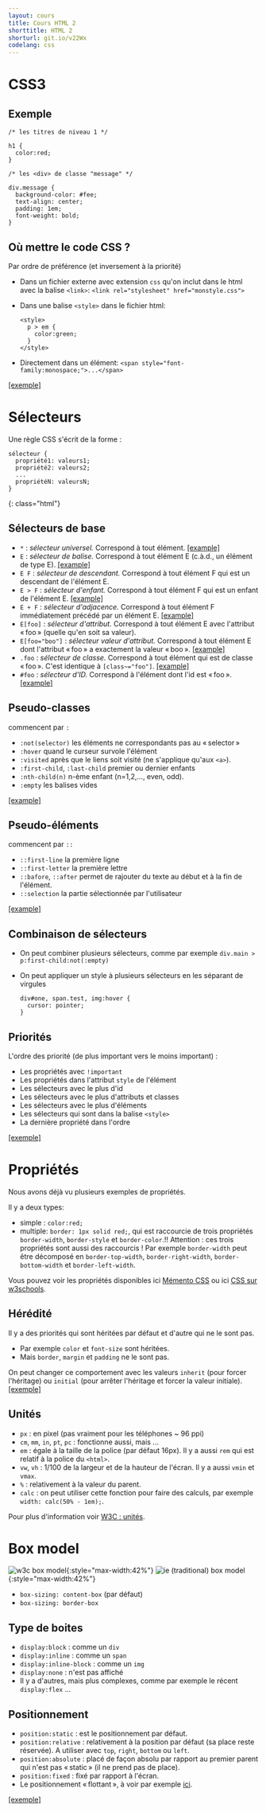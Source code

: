 ```yaml
---
layout: cours
title: Cours HTML 2
shorttitle: HTML 2
shorturl: git.io/v22Wx
codelang: css
---
```



# CSS3

## Exemple

~~~~~~~
/* les titres de niveau 1 */

h1 {
  color:red;
}

/* les <div> de classe "message" */

div.message {
  background-color: #fee;
  text-align: center;
  padding: 1em;
  font-weight: bold;
}
~~~~~~~

## Où mettre le code CSS ?

Par ordre de préférence (et inversement à la priorité)

- Dans un fichier externe avec extension `css` qu'on inclut dans le html avec la balise `<link>`:
  `<link rel="stylesheet" href="monstyle.css">`
- Dans une balise `<style>` dans le fichier html:

  ~~~~~~~
  <style>
    p > em {
      color:green;
    }
  </style>
  ~~~~~~~

- Directement dans un élément:
  `<span style="font-family:monospace;">...</span>`

[[exemple]](http://codepen.io/ktzanev/pen/vEvvpO?editors=110)

# Sélecteurs

Une règle CSS s'écrit de la forme :

~~~~~~~
sélecteur {
  propriété1: valeurs1;
  propriété2: valeurs2;
  ...
  propriétéN: valeursN;
}
~~~~~~~
{: class="html"}

## Sélecteurs de base

- `*` : _sélecteur universel._ Correspond à tout élément. [[example]](http://codepen.io/ktzanev/pen/ogJJEv?editors=110)
- `E` : _sélecteur de balise._ Correspond à tout élément E (c.à.d., un élément de type E). [[example]](http://codepen.io/ktzanev/pen/PwXXQb?editors=110)
- `E F` : _sélecteur de descendant._ Correspond à tout élément F qui est un descendant de l'élément E.
- `E > F` : _sélecteur d'enfant._ Correspond à tout élément F qui est un enfant de l'élément E. [[example]](http://codepen.io/ktzanev/pen/pvqqaL?editors=110)
- `E + F` : _sélecteur d'adjacence._ Correspond à tout élément F immédiatement précédé par un élément E. [[example]](http://codepen.io/ktzanev/pen/gbZZew?editors=110)
- `E[foo]` : _sélecteur d'attribut._ Correspond à tout élément E avec l'attribut « foo » (quelle qu'en soit sa valeur).
- `E[foo="boo"]` : _sélecteur valeur d'attribut._ Correspond à tout élément E dont l'attribut « foo » a exactement la valeur « boo ». [[example]](http://codepen.io/ktzanev/pen/yyGGjj?editors=110)
- `.foo` : _sélecteur de classe._ Correspond à tout élément qui est de classe « foo ». C'est identique à `[class~="foo"]`. [[example]](http://codepen.io/ktzanev/pen/JowwBQ?editors=110)
- `#foo` : _sélecteur d'ID._ Correspond à l'élément dont l'id est « foo ». [[example]](http://codepen.io/ktzanev/pen/gbZZBg?editors=110)

## Pseudo-classes

commencent par `:`

- `:not(selector)` les éléments ne correspondants pas au « selector »
- `:hover` quand le curseur survole l'élément
- `:visited` après que le liens soit visité (ne s'applique qu'aux `<a>`).
- `:first-child`, `:last-child` premier ou dernier enfants
- `:nth-child(n)` n-ème enfant (n=1,2,..., even, odd).
- `:empty` les balises vides

[[example]](http://codepen.io/ktzanev/pen/wBRVvM?editors=110)

## Pseudo-éléments

commencent par `::`

- `::first-line` la première ligne
- `::first-letter` la première lettre
- `::bafore`, `::after` permet de rajouter du texte au début et à la fin de l'élément.
- `::selection` la partie sélectionnée par l'utilisateur

[[example]](http://codepen.io/ktzanev/pen/xbmvZy?editors=110)


## Combinaison de sélecteurs

- On peut combiner plusieurs sélecteurs, comme par exemple
  `div.main > p:first-child:not(:empty)`
- On peut appliquer un style à plusieurs sélecteurs en les séparant de virgules

  ~~~~~~~
  div#one, span.test, img:hover {
    cursor: pointer;
  }
  ~~~~~~~

## Priorités

L'ordre des priorité (de plus important vers le moins important) :

- Les propriétés avec `!important`
- Les propriétés dans l'attribut `style` de l'élément
- Les sélecteurs avec le plus d'id
- Les sélecteurs avec le plus d'attributs et classes
- Les sélecteurs avec le plus d'éléments
- Les sélecteurs qui sont dans la balise `<style>`
- La dernière propriété dans l'ordre

[[exemple]](http://codepen.io/ktzanev/pen/vEvvpO?editors=110)

# Propriétés

Nous avons déjà vu plusieurs exemples de propriétés.

Il y a deux types:

- simple : `color:red;`
- multiple: `border: 1px solid red;`, qui est raccourcie de trois propriétés `border-width`, `border-style` et `border-color`.!!
Attention : ces trois propriétés sont aussi des raccourcis ! Par exemple `border-width` peut être décomposé en `border-top-width`, `border-right-width`, `border-bottom-width` et `border-left-width`.

Vous pouvez voir les propriétés disponibles ici [Mémento CSS](http://openclassrooms.com/courses/apprenez-a-creer-votre-site-web-avec-html5-et-css3/memento-des-proprietes-css) ou ici [CSS sur w3schools](http://www.w3schools.com/css/default.asp).

## Hérédité

Il y a des priorités qui sont héritées par défaut et d'autre qui ne le sont pas.

- Par exemple `color` et `font-size` sont héritées.
- Mais `border`, `margin` et `padding` ne le sont pas.

On peut changer ce comportement avec les valeurs `inherit` (pour forcer l'héritage) ou `initial` (pour arrêter l'héritage et forcer la valeur initiale). [[exemple]](http://codepen.io/ktzanev/pen/gbZqLX?editors=110)

## Unités

- `px` : en pixel (pas vraiment pour les téléphones ~ 96 ppi)
- `cm`, `mm`, `in`, `pt`, `pc` : fonctionne aussi, mais ...
- `em` : égale à la taille de la police (par défaut 16px). Il y a aussi `rem` qui est relatif à la police du `<html>`.
- `vw`, `vh` : 1/100 de la largeur et de la hauteur de l'écran. Il y a aussi `vmin` et `vmax`.
- `%` : relativement à la valeur du parent.
- `calc` : on peut utiliser cette fonction pour faire des calculs, par exemple `width: calc(50% - 1em);`.

Pour plus d'information voir [W3C : unités](http://www.w3.org/Style/Examples/007/units.fr.html).

# Box model

![w3c box model](assets/images/html2/w3cboxmodel.png){:style="max-width:42%"} ![ie (traditional) box model](assets/images/html2/ieboxmodel.png){:style="max-width:42%"}

- `box-sizing: content-box` (par défaut)
- `box-sizing: border-box`

## Type de boites

- `display:block` : comme un `div`
- `display:inline` : comme un `span`
- `display:inline-block` : comme un `img`
- `display:none` : n'est pas affiché
- Il y a d'autres, mais plus complexes, comme par exemple le récent `display:flex` ...

## Positionnement

- `position:static` : est le positionnement par défaut.
- `position:relative` : relativement à la position par défaut (sa place reste réservée). A utiliser avec `top`, `right`, `bottom` ou `left`.
- `position:absolute` : placé de façon absolu par rapport au premier parent qui n'est pas « static » (il ne prend pas de place).
- `position:fixed` : fixé par rapport à l'écran.
- Le positionnement « flottant », à voir par exemple [ici](http://openweb.eu.org/articles/initiation_float/).

[[exemple]](http://codepen.io/ktzanev/pen/XJovMB?editors=110)


